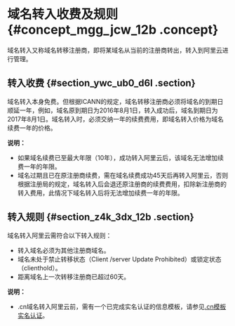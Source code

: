 # 域名转入收费及规则 {#concept_mgg_jcw_12b .concept}

域名转入又称域名转移注册商，即将某域名从当前的注册商转出，转入到阿里云进行管理。

## 转入收费 {#section_ywc_ub0_d6l .section}

域名转入本身免费。但根据ICANN的规定，域名转移注册商必须将域名的到期日顺延一年，例如，域名原到期日为2016年8月1日，转入成功后，域名到期日为2017年8月1日。域名转入时，必须交纳一年的续费费用，即域名转入价格为域名续费一年的价格。

**说明：** 

-   如果域名续费已至最大年限（10年），成功转入阿里云后，该域名无法增加续费一年的年限。
-   域名过期且已在原注册商续费，需在域名续费成功45天后再转入阿里云，否则根据注册局的规定，域名转入后会退还原注册商的续费费用，扣除新注册商的转入费用，此情况下域名转入后将无法增加续费一年的年限。

## 转入规则 {#section_z4k_3dx_12b .section}

域名转入阿里云需符合以下转入规则：

-   转入域名必须为其他注册商域名。
-   域名未处于禁止转移状态（Client /server Update Prohibited）或锁定状态（clienthold）。
-   距离域名上一次转移注册商已超过60天。

**说明：** 

-   .cn域名转入阿里云前，需有一个已完成实名认证的信息模板，请参见[.cn模板实名认证](../../../../intl.zh-CN/域名实名认证/.cn域名实名认证.md#section_rdn_q41_ygb)。

